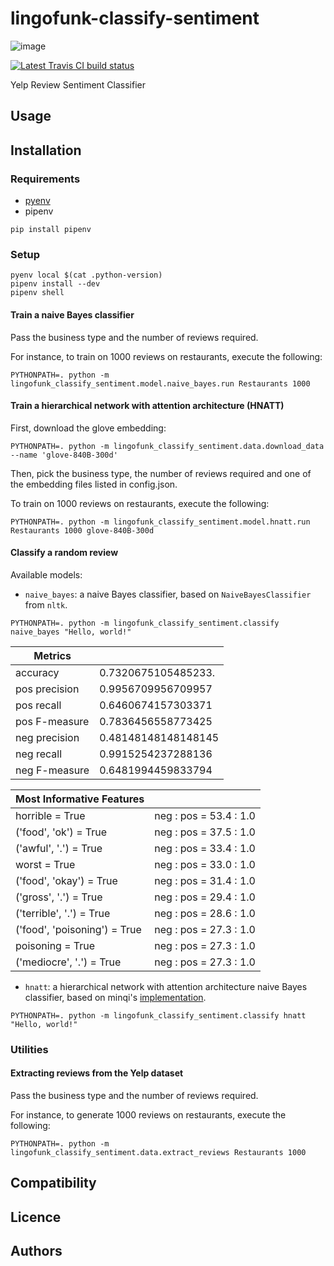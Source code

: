 lingofunk-classify-sentiment
============================

![image](https://img.shields.io/pypi/v/lingofunk-classify-sentiment.svg%0A%20:target:%20https://pypi.python.org/pypi/lingofunk-classify-sentiment%0A%20:alt:%20Latest%20PyPI%20version)

[![Latest Travis CI build status](-.png)](-)

Yelp Review Sentiment Classifier

Usage
-----

Installation
------------

### Requirements
- [pyenv](https://github.com/pyenv/pyenv)
- pipenv

```shell
pip install pipenv
```
### Setup

```shell
pyenv local $(cat .python-version)
pipenv install --dev
pipenv shell
```

#### Train a naive Bayes classifier

Pass the business type and the number of reviews required.

For instance, to train on 1000 reviews on restaurants, execute the following:

```shell
PYTHONPATH=. python -m lingofunk_classify_sentiment.model.naive_bayes.run Restaurants 1000
```

#### Train a hierarchical network with attention architecture (HNATT)

First, download the glove embedding:

```shell
PYTHONPATH=. python -m lingofunk_classify_sentiment.data.download_data --name 'glove-840B-300d'
```

Then, pick the business type, the number of reviews required and one of the embedding files listed in config.json.

To train on 1000 reviews on restaurants, execute the following:

```shell
PYTHONPATH=. python -m lingofunk_classify_sentiment.model.hnatt.run Restaurants 1000 glove-840B-300d
```

#### Classify a random review

Available models:

  - `naive_bayes`: a naive Bayes classifier, based on `NaiveBayesClassifier` from `nltk`.

```shell
PYTHONPATH=. python -m lingofunk_classify_sentiment.classify naive_bayes "Hello, world!"
```

| Metrics       |                     |
| ------------- | ------------------- |
| accuracy      | 0.7320675105485233. |
| pos precision | 0.9956709956709957  |
| pos recall    | 0.6460674157303371  |
| pos F-measure | 0.7836456558773425  |
| neg precision | 0.48148148148148145 |
| neg recall    | 0.9915254237288136  |
| neg F-measure | 0.6481994459833794  |

| Most Informative Features    |                               |
| ---------------------------- | ----------------------------- |
| horrible = True              | neg : pos    =     53.4 : 1.0 |
| ('food', 'ok') = True        | neg : pos    =     37.5 : 1.0 |
| ('awful', '.') = True        | neg : pos    =     33.4 : 1.0 |
| worst = True                 | neg : pos    =     33.0 : 1.0 |
| ('food', 'okay') = True      | neg : pos    =     31.4 : 1.0 |
| ('gross', '.') = True        | neg : pos    =     29.4 : 1.0 |
| ('terrible', '.') = True     | neg : pos    =     28.6 : 1.0 |
| ('food', 'poisoning') = True | neg : pos    =     27.3 : 1.0 |
| poisoning = True             | neg : pos    =     27.3 : 1.0 |
| ('mediocre', '.') = True     | neg : pos    =     27.3 : 1.0 |

  - `hnatt`: a hierarchical network with attention architecture naive Bayes classifier, based on minqi's [implementation](https://github.com/minqi/hnatt).

```shell
PYTHONPATH=. python -m lingofunk_classify_sentiment.classify hnatt "Hello, world!"
```

### Utilities
#### Extracting reviews from the Yelp dataset

Pass the business type and the number of reviews required.

For instance, to generate 1000 reviews on restaurants, execute the following:

```shell
PYTHONPATH=. python -m lingofunk_classify_sentiment.data.extract_reviews Restaurants 1000
```


Compatibility
-------------

Licence
-------

Authors
-------